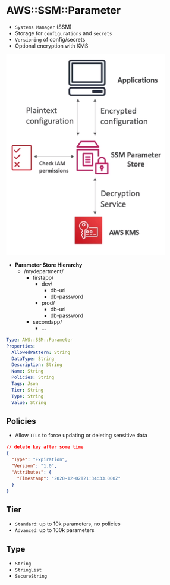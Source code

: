# AWS::SSM::Parameter

- `Systems Manager` (SSM)
- Storage for `configurations` and `secrets`
- `Versioning` of config/secrets
- Optional encryption with KMS

![SSM](../../../images/ssm.png)

- **Parameter Store Hierarchy**
  - /mydepartment/
    - firstapp/
      - dev/
        - db-url
        - db-password
      - prod/
        - db-url
        - db-password
    - secondapp/
      - ...

```yaml
Type: AWS::SSM::Parameter
Properties:
  AllowedPattern: String
  DataType: String
  Description: String
  Name: String
  Policies: String
  Tags: Json
  Tier: String
  Type: String
  Value: String
```

## Policies

- Allow `TTL`s to force updating or deleting sensitive data

```json
// delete key after some time
{
  "Type": "Expiration",
  "Version": "1.0",
  "Attributes": {
    "Timestamp": "2020-12-02T21:34:33.000Z"
  }
}
```

## Tier

- `Standard`: up to 10k parameters, no policies
- `Advanced`: up to 100k parameters

## Type

- `String`
- `StringList`
- `SecureString`
